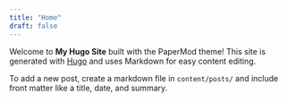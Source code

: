 ```yaml
---
title: "Home"
draft: false
---
```


Welcome to **My Hugo Site** built with the PaperMod theme! This site is generated with [Hugo](https://gohugo.io) and uses Markdown for easy content editing.

To add a new post, create a markdown file in `content/posts/` and include front matter like a title, date, and summary.
